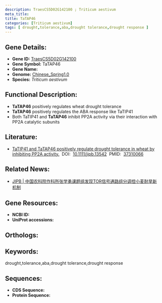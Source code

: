 ```yaml
---
description: TraesCS5D02G142100 ; Triticum aestivum
meta_title:
title: TaTAP46
categories: [Triticum aestivum]
tags: [ drought,tolerance,aba,drought tolerance,drought response ]
---
```


## Gene Details:
- **Gene ID:**	[TraesCS5D02G142100]()
- **Gene Symbol:** TaTAP46
- **Gene Name:** 
- **Genome:** [Chinese_Spring1.0]()
- **Species:** *Triticum aestivum*

## Functional Description:
   - **TaTAP46** positively regulates wheat drought tolerance
   - **TaTAP46** positively regulates the ABA response like TaTIP41
   - Both TaTIP41 and **TaTAP46** inhibit PP2A activity via their interaction with PP2A catalytic subunits

## Literature:
   - [TaTIP41 and TaTAP46 positively regulate drought tolerance in wheat by inhibiting PP2A activity.]( https://onlinelibrary.wiley.com/doi/10.1111/jipb.13542)&nbsp;&nbsp;DOI:&nbsp;&nbsp;[10.1111/jipb.13542](https://onlinelibrary.wiley.com/doi/10.1111/jipb.13542)&nbsp;&nbsp;PMID:&nbsp;&nbsp;[37310066](https://pubmed.ncbi.nlm.nih.gov/37310066/)

## Related News:
   - [JIPB | 中国农科院作科所张学勇课题组发现TOR信号通路组分调控小麦耐旱新机制](https://mp.weixin.qq.com/s/D0pmiusGtbCC3vlpoGEYog)

## Gene Resources:
- **NCBI ID:** [](https://www.ncbi.nlm.nih.gov/gene/?term=)
- **UniProt accessions:** [](https://www.uniprot.org/uniprotkb//entry)

## Orthologs:

## Keywords:
drought,tolerance,aba,drought tolerance,drought response

## Sequences:
- **CDS Sequence:**
- **Protein Sequence:**
